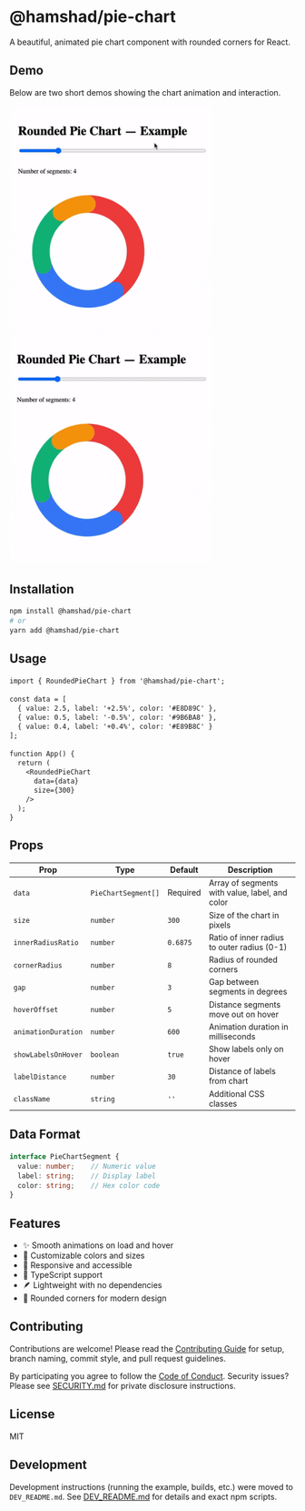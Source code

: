 # @hamshad/pie-chart

A beautiful, animated pie chart component with rounded corners for React.

## Demo

Below are two short demos showing the chart animation and interaction.

<p>
  <img src="./pie-chart%281%29.gif" alt="Pie chart demo 1" width="360" />
  <img src="./pie-chart%282%29.gif" alt="Pie chart demo 2" width="360" />
</p>

## Installation

```bash
npm install @hamshad/pie-chart
# or
yarn add @hamshad/pie-chart
```

## Usage

```tsx
import { RoundedPieChart } from '@hamshad/pie-chart';

const data = [
  { value: 2.5, label: '+2.5%', color: '#E8D89C' },
  { value: 0.5, label: '-0.5%', color: '#9B6BA8' },
  { value: 0.4, label: '+0.4%', color: '#E89B8C' }
];

function App() {
  return (
    <RoundedPieChart 
      data={data}
      size={300}
    />
  );
}
```

## Props

| Prop | Type | Default | Description |
|------|------|---------|-------------|
| `data` | `PieChartSegment[]` | Required | Array of segments with value, label, and color |
| `size` | `number` | `300` | Size of the chart in pixels |
| `innerRadiusRatio` | `number` | `0.6875` | Ratio of inner radius to outer radius (0-1) |
| `cornerRadius` | `number` | `8` | Radius of rounded corners |
| `gap` | `number` | `3` | Gap between segments in degrees |
| `hoverOffset` | `number` | `5` | Distance segments move out on hover |
| `animationDuration` | `number` | `600` | Animation duration in milliseconds |
| `showLabelsOnHover` | `boolean` | `true` | Show labels only on hover |
| `labelDistance` | `number` | `30` | Distance of labels from chart |
| `className` | `string` | `''` | Additional CSS classes |

## Data Format

```typescript
interface PieChartSegment {
  value: number;    // Numeric value
  label: string;    // Display label
  color: string;    // Hex color code
}
```

## Features

- ✨ Smooth animations on load and hover
- 🎨 Customizable colors and sizes
- 📱 Responsive and accessible
- 🎯 TypeScript support
- 🪶 Lightweight with no dependencies
- 🔄 Rounded corners for modern design

## Contributing

Contributions are welcome! Please read the [Contributing Guide](./CONTRIBUTING.md) for setup, branch naming, commit style, and pull request guidelines.

By participating you agree to follow the [Code of Conduct](./CODE_OF_CONDUCT.md). Security issues? Please see [SECURITY.md](./SECURITY.md) for private disclosure instructions.

## License

MIT

## Development

Development instructions (running the example, builds, etc.) were moved to `DEV_README.md`.
See [DEV_README.md](./DEV_README.md) for details and exact npm scripts.

